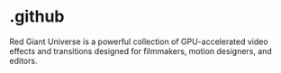 # .github
Red Giant Universe is a powerful collection of GPU-accelerated video effects and transitions designed for filmmakers, motion designers, and editors. 
